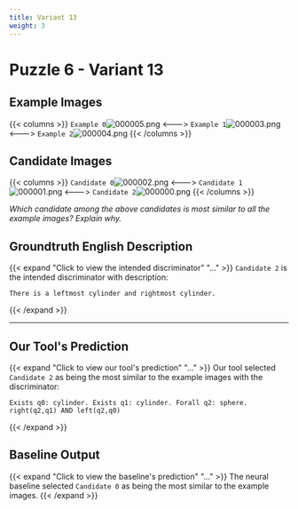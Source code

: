 ```yaml
---
title: Variant 13
weight: 3
---
```


# Puzzle 6 - Variant 13

## Example Images
{{< columns >}}
`Example 0`![000005.png](/clevr-variants/circle-at-ends/fovariant-13/render/images/CLEVR_val_000005.png)
<--->
`Example 1`![000003.png](/clevr-variants/circle-at-ends/fovariant-13/render/images/CLEVR_val_000003.png)
<--->
`Example 2`![000004.png](/clevr-variants/circle-at-ends/fovariant-13/render/images/CLEVR_val_000004.png)
{{< /columns >}}

## Candidate Images
{{< columns >}}
`Candidate 0`![000002.png](/clevr-variants/circle-at-ends/fovariant-13/render/images/CLEVR_val_000002.png)
<--->
`Candidate 1`![000001.png](/clevr-variants/circle-at-ends/fovariant-13/render/images/CLEVR_val_000001.png)
<--->
`Candidate 2`![000000.png](/clevr-variants/circle-at-ends/fovariant-13/render/images/CLEVR_val_000000.png)
{{< /columns >}}

*Which candidate among the above candidates is most similar to all the example images? Explain why.*

## Groundtruth English Description

{{< expand "Click to view the intended discriminator" "..." >}}
`Candidate 2` is the intended discriminator with description:
```plaintext 
There is a leftmost cylinder and rightmost cylinder.
```
{{< /expand >}}

---



## Our Tool's Prediction

{{< expand "Click to view our tool's prediction" "..." >}}
Our tool selected `Candidate 2` as being the most similar to the example images with the discriminator:
```plaintext
Exists q0: cylinder. Exists q1: cylinder. Forall q2: sphere. right(q2,q1) AND left(q2,q0)
```
{{< /expand >}}



## Baseline Output

{{< expand "Click to view the baseline's prediction" "..." >}}
The neural baseline selected `Candidate 0` as being the most similar to the example images.
{{< /expand >}}

